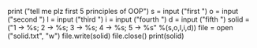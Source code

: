 print ("tell me plz first 5 principles of OOP")
s = input ("first ")
o = input ("second ")
l = input ("third ")
i = input ("fourth ")
d = input ("fifth ")
solid = ("1 -> %s; 2 -> %s; 3 -> %s; 4 -> %s; 5 -> %s" %(s,o,l,i,d))
file = open ("solid.txt", "w")
file.write(solid)
file.close()
print(solid)
